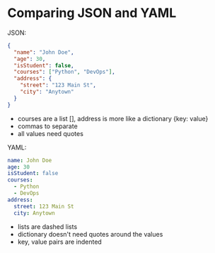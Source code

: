 # Comparing JSON and YAML

JSON:
```json
{
  "name": "John Doe",
  "age": 30,
  "isStudent": false,
  "courses": ["Python", "DevOps"],
  "address": {
    "street": "123 Main St",
    "city": "Anytown"
  }
}
```
- courses are a list [], address is more like a dictionary {key: value}
- commas to separate
- all values need quotes 

YAML:
```yaml
name: John Doe
age: 30
isStudent: false
courses:
  - Python
  - DevOps
address:
  street: 123 Main St
  city: Anytown
```

- lists are dashed lists
- dictionary doesn't need quotes around the values
- key, value pairs are indented
